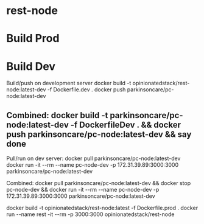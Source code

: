 # rest-node


# Build Prod


# Build Dev
Build/push on development server
docker build -t opinionatedstack/rest-node:latest-dev -f Dockerfile.dev .
docker push parkinsoncare/pc-node:latest-dev

Combined:
docker build -t parkinsoncare/pc-node:latest-dev -f DockerfileDev . && docker push parkinsoncare/pc-node:latest-dev && say done
 --
Pull/run on dev server:
docker pull parkinsoncare/pc-node:latest-dev
docker run -it --rm --name pc-node-dev -p 172.31.39.89:3000:3000 parkinsoncare/pc-node:latest-dev
 
Combined:
docker pull parkinsoncare/pc-node:latest-dev && docker stop pc-node-dev && docker run -it --rm --name pc-node-dev -p 172.31.39.89:3000:3000 parkinsoncare/pc-node:latest-dev
 
 
docker build -t opinionatedstack/rest-node:latest -f Dockerfile.prod .
 docker run --name rest -it --rm -p 3000:3000 opinionatedstack/rest-node
